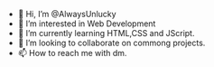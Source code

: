 - 👋 Hi, I’m @AlwaysUnlucky
- 👀 I’m interested in Web Development
- 🌱 I’m currently learning HTML,CSS and JScript.
- 💞️ I’m looking to collaborate on commong projects.
- 📫 How to reach me with dm.

<!---
AlwaysUnlucky/AlwaysUnlucky is a ✨ special ✨ repository because its `README.md` (this file) appears on your GitHub profile.
You can click the Preview link to take a look at your changes.
--->
